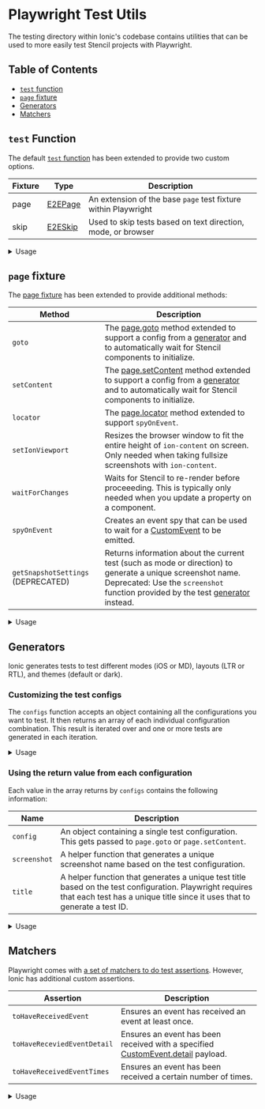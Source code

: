# Playwright Test Utils

The testing directory within Ionic's codebase contains utilities that can be used to more easily test Stencil projects with Playwright.

## Table of Contents

- [`test` function](#test-function)
- [`page` fixture](#page-fixture)
- [Generators](#generators)
- [Matchers](#matchers)

## `test` Function

The default [`test` function](https://playwright.dev/docs/api/class-test) has been extended to provide two custom options.

| Fixture | Type | Description |
| ------- | ---- | ----------- |
| page    | [E2EPage](https://github.com/ionic-team/ionic-framework/blob/main/core/src/utils/test/playwright/playwright-declarations.ts) | An extension of the base `page` test fixture within Playwright |
| skip    | [E2ESkip](https://github.com/ionic-team/ionic-framework/blob/main/core/src/utils/test/playwright/playwright-declarations.ts) | Used to skip tests based on text direction, mode, or browser |

<details>
  
<summary>Usage</summary>

**`page`**

```typescript
import { configs, test } from '@utils/test/playwright';

configs().forEach(({ config, title }) => {
  test.describe(title('my test block'), () => {
    test('my custom test', ({ page }) => {
      await page.goto('path/to/file', config);
    });
  });
});
```

**`skip.mode` (DEPRECATED)**

Deprecated: Use a [generator](#generators) instead.

```typescript
import { test } from '@utils/test/playwright';

test('my custom test', ({ page, skip }) => {
  skip.mode('md', 'This test is iOS-specific.');

  await page.goto('path/to/file');
});
```

**`skip.rtl` (DEPRECATED)**

Deprecated: Use a [generator](#generators) instead.

```typescript
import { test } from '@utils/test/playwright';

test('my custom test', ({ page, skip }) => {
  skip.rtl('This test does not have RTL-specific behaviors.');

  await page.goto('path/to/file');
});
```

**`skip.browser`**
```typescript
import { configs, test } from '@utils/test/playwright';

configs().forEach(({ config, title }) => {
  test.describe(title('my test block'), () => {
    test('my custom test', ({ page, skip }) => {
      skip.browser('webkit', 'This test does not work in WebKit yet.');
  
      await page.goto('path/to/file', config);
    });
  });
});
```

**`skip.browser` with callback**
```typescript
import { configs, test } from '@utils/test/playwright';

configs().forEach(({ config, title }) => {
  test.describe(title('my test block'), () => {
    test('my custom test', ({ page, skip }) => {
      skip.browser((browserName: string) => browserName !== 'webkit', 'This tests a WebKit-specific behavior.');
  
      await page.goto('path/to/file', config);
    });
  });
});
```

</details>

## `page` fixture

The [page fixture](https://playwright.dev/docs/test-fixtures) has been extended to provide additional methods:

| Method | Description |
| - | - |
| `goto` | The [page.goto](https://playwright.dev/docs/api/class-page#page-goto) method extended to support a config from a [generator](#generator) and to automatically wait for Stencil components to initialize. |
| `setContent` | The [page.setContent](https://playwright.dev/docs/api/class-page#page-set-content) method extended to support a config from a [generator](#generator) and to automatically wait for Stencil components to initialize. |
| `locator` | The [page.locator](https://playwright.dev/docs/api/class-page#page-locator) method extended to support `spyOnEvent`. |
| `setIonViewport` | Resizes the browser window to fit the entire height of `ion-content` on screen. Only needed when taking fullsize screenshots with `ion-content`. |
| `waitForChanges` | Waits for Stencil to re-render before proceeeding. This is typically only needed when you update a property on a component. |
| `spyOnEvent` | Creates an event spy that can be used to wait for a [CustomEvent](https://developer.mozilla.org/en-US/docs/Web/API/CustomEvent) to be emitted. |
| `getSnapshotSettings` (DEPRECATED) | Returns information about the current test (such as mode or direction) to generate a unique screenshot name. Deprecated: Use the `screenshot` function provided by the test [generator](#generator) instead. |

<details>
  
<summary>Usage</summary>

### Using `goto`

```typescript
import { configs, test } from '@utils/test/playwright';

configs().forEach(({ config, title }) => {
  test.describe(title('my test block'), () => {
    test('my custom test', ({ page }) => {
      await page.goto('src/components/test/alert/test/basic', config);
    });
  });
});
```

### Using `setContent`

`setContent` should be used when you only need to render a small amount of markup.

```typescript
import { configs, test } from '@utils/test/playwright';

configs().forEach(({ config, title }) => {
  test.describe(title('my test block'), () => {
    test('my custom test', ({ page }) => {
      await page.setContent(`
        <ion-button>My Button</ion-button>
        <style>
          ion-button {
            --background: green;
          }
        </style>
      `, config);
    });
  });
});
```

### Using `locator`

Locators can be used even if the target element is not in the DOM yet.

```typescript
import { configs, test } from '@utils/test/playwright';

configs().forEach(({ config, title }) => {
  test.describe(title('my test block'), () => {
    test('my custom test', ({ page }) => {
      await page.goto('src/components/test/alert/test/basic', config);
      
      // Alert is not in the DOM yet
      const alert = page.locator('ion-alert');
      
      await page.click('#open-alert');
      
      // Alert is in the DOM
      await expect(alert).toBeVisible();
    });
  });
});
```

### Using `setIonViewport`

`setIonViewport` is only needed when a) you are using `ion-content` and b) you need to take a screenshot of the full page (including content that may overflow offscreen).

```typescript
import { configs, test } from '@utils/test/playwright';

configs().forEach(({ config, screenshot, title }) => {
  test.describe(title('my test block'), () => {
    test('my custom test', ({ page }) => {
      await page.goto('src/components/test/alert/test/basic', config);
      
      await page.setIonViewport();
      
      await expect(page).toHaveScreenshot(screenshot('alert'));  
    });
  });
});
```

### Using `waitForChanges`

`waitForChanges` is only needed when you must wait for Stencil to re-render before proceeding. This is commonly used when manually updating properties on Stencil components.

```typescript
import { configs, test } from '@utils/test/playwright';

configs().forEach(({ config, title }) => {
  test.describe(title('my test block'), () => {
    test('my custom test', ({ page }) => {
      await page.goto('src/components/test/modal/test/basic', config);
      
      const modal = page.locator('ion-modal');
      
      await modal.evaluate((el: HTMLIonModalElement) => el.canDismiss = false);
      
      // Wait for Stencil to re-render with the canDismiss changes
      await page.waitForChanges();
    });
  });
});
```

### Using `spyOnEvent`

```typescript
import { configs, test } from '@utils/test/playwright';

configs().forEach(({ config, screenshot, title }) => {
  test.describe(title('my test block'), () => {
    test('my custom test', ({ page }) => {
      await page.goto('src/components/test/modal/test/basic', config);
      
      // Create spy to listen for event
      const ionModalDidPresent = await page.spyOnEvent('ionModalDidPresent');
      
      await page.click('#present-modal');
      
      // Wait for the next emission of `ionModalDidPresent`
      await ionModalDidPresent.next();
    });
  });
});
```

</details>

## Generators

Ionic generates tests to test different modes (iOS or MD), layouts (LTR or RTL), and themes (default or dark).

### Customizing the test configs

The `configs` function accepts an object containing all the configurations you want to test. It then returns an array of each individual configuration combination. This result is iterated over and one or more tests are generated in each iteration.

<details>
  
<summary>Usage</summary>

**Example 1: Default config**
```typescript
import { configs, test } from '@utils/test/playwright';

/**
 * This will generate the following test configs
 * iOS, LTR
 * iOS, RTL
 * Material Design, LTR
 * Material Design, RTL
 */
configs().forEach(({ config, title }) => {
  test.describe(title('my test block'), () => {
    test('my custom test', ({ page }) => {
      ...
    });
  });
});
```

**Example 2: Configuring the mode**
```typescript
import { configs, test } from '@utils/test/playwright';

/**
 * This will generate the following test configs
 * iOS, LTR
 * iOS, RTL
 */
configs({ mode: ['ios'] }).forEach(({ config, title }) => {
  test.describe(title('my test block'), () => {
    test('my custom test', ({ page }) => {
      ...
    });
  });
});
```

**Example 3: Configuring the direction**
```typescript
import { configs, test } from '@utils/test/playwright';

/**
 * This will generate the following test configs
 * Material Design, RTL
 * iOS, RTL
 */
configs({ directions: ['rtl'] }).forEach(({ config, title }) => {
  test.describe(title('my test block'), () => {
    test('my custom test', ({ page }) => {
      ...
    });
  });
});
```

</details>

### Using the return value from each configuration

Each value in the array returns by `configs` contains the following information:

| Name | Description |
| - | - |
| `config` | An object containing a single test configuration. This gets passed to `page.goto` or `page.setContent`. |
| `screenshot` | A helper function that generates a unique screenshot name based on the test configuration. |
| `title` | A helper function that generates a unique test title based on the test configuration. Playwright requires that each test has a unique title since it uses that to generate a test ID. |

<details>
  
<summary>Usage</summary>

**Example**
```typescript
import { configs, test } from '@utils/test/playwright';

configs().forEach(({ config, title }) => {
  /**
   * Use the "title" function to generate 
   * a "my test block" title with the test 
   * config appended to make it unique.
   * Example: my test block ios/ltr
   * Using "title" on the describe block
   * avoids the need to use "title" on each
   * inner test block.
   */
  test.describe(title('my test block'), () => {
    test('my custom test', ({ page }) => {
      
      /**
       * Pass a single config object to
       * load the page with the correct mode,
       * text direction, and theme.
       */
      await page.goto('/src/components/alert/test/basic', config);
      
      /**
       * Use the "screenshot" function to generate
       * a "alert" screenshot title with the test
       * config appended to make it unique. Playwright
       * will also append the browser and platform.
       * Example: alert-ios-ltr-chrome-linux.png
       */
      await expect(page).toHaveScreenshot(screenshot('alert'));  
    });
  });
});
```

</details>

## Matchers

Playwright comes with [a set of matchers to do test assertions](https://playwright.dev/docs/test-assertions). However, Ionic has additional custom assertions.

| Assertion | Description |
| - | - |
| `toHaveReceivedEvent` | Ensures an event has received an event at least once. |
| `toHaveReceviedEventDetail` | Ensures an event has been received with a specified [CustomEvent.detail](https://developer.mozilla.org/en-US/docs/Web/API/CustomEvent/detail) payload. |
| `toHaveReceivedEventTimes` | Ensures an event has been received a certain number of times. |

<details>
  
<summary>Usage</summary>

### Using `toHaveReceivedEvent`

```typescript
import { configs, test } from '@utils/test/playwright';

configs().forEach(({ config, screenshot, title }) => {
  test.describe(title('my test block'), () => {
    test('my custom test', ({ page }) => {
      await page.setContent(`
        <ion-input label="Email"></ion-input>
      `, config);
      
      const ionChange = await page.spyOnEvent('ionChange');
      const input = page.locator('ion-input');
      
      await input.type('hi@ionic.io');
  
      // In this case you can also use await ionChange.next();
      await expect(ionChange).toHaveReceivedEvent();
    });
  });
});
```

### Using `toHaveReceivedEventDetail`

```typescript
import { configs, test } from '@utils/test/playwright';

configs().forEach(({ config, screenshot, title }) => {
  test.describe(title('my test block'), () => {
    test('my custom test', ({ page }) => {
      await page.setContent(`
        <ion-input label="Email"></ion-input>
      `, config);
      
      const ionChange = await page.spyOnEvent('ionChange');
      const input = page.locator('ion-input');
      
      await input.type('hi@ionic.io');
  
      await ionChange.next();
      await expect(ionChange).toHaveReceivedEventDetail({ value: 'hi@ionic.io' });
    });
  });
});
```

### Using `toHaveReceivedEventTimes`

```typescript
import { configs, test } from '@utils/test/playwright';

configs().forEach(({ config, screenshot, title }) => {
  test.describe(title('my test block'), () => {
    test('my custom test', ({ page }) => {
      await page.setContent(`
        <ion-input label="Email"></ion-input>
      `, config);
      
      const ionChange = await page.spyOnEvent('ionChange');
      const input = page.locator('ion-input');
      
      await input.type('hi@ionic.io');
  
      await ionChange.next();
      
      await input.type('goodbye@ionic.io');
      
      await ionChange.next();
      
      await expect(ionChange).toHaveReceivedEventTimes(2);
    });
  });
});
```

</details>
